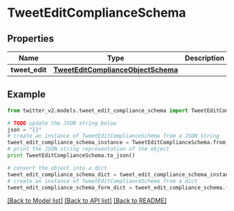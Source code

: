 # TweetEditComplianceSchema


## Properties
Name | Type | Description | Notes
------------ | ------------- | ------------- | -------------
**tweet_edit** | [**TweetEditComplianceObjectSchema**](TweetEditComplianceObjectSchema.md) |  | 

## Example

```python
from twitter_v2.models.tweet_edit_compliance_schema import TweetEditComplianceSchema

# TODO update the JSON string below
json = "{}"
# create an instance of TweetEditComplianceSchema from a JSON string
tweet_edit_compliance_schema_instance = TweetEditComplianceSchema.from_json(json)
# print the JSON string representation of the object
print TweetEditComplianceSchema.to_json()

# convert the object into a dict
tweet_edit_compliance_schema_dict = tweet_edit_compliance_schema_instance.to_dict()
# create an instance of TweetEditComplianceSchema from a dict
tweet_edit_compliance_schema_form_dict = tweet_edit_compliance_schema.from_dict(tweet_edit_compliance_schema_dict)
```
[[Back to Model list]](../README.md#documentation-for-models) [[Back to API list]](../README.md#documentation-for-api-endpoints) [[Back to README]](../README.md)


